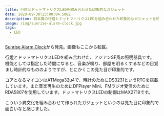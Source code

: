 ```yaml
---
title: 行燈とドットマトリクスLEDを組み合わせた印象的なガジェット
date: 2020-09-30T23:00:04.508Z
description: 日本風の行燈とドットマトリクスLEDを組み合わせた印象的なガジェットを紹介します。
image: /img/sunrise-alarm-clock.jpg
tags:
  - LED
---
```

[Sunrise Alarm Clock](https://hackaday.io/project/168165-sunrise-alarm-clock)から発見。画像もここから転載。

行燈とドットマトリクスLEDを組み合わせた、アジアンSF風の照明器具です。
機能としては指定した時間になると、音楽が鳴り、部屋を明るくするなどの目覚まし時計的なもののようですが、とにかくこの見た目が印象的です。

コアとなるマイコンはATMega32u4で、時計のためにDS3231というRTCを搭載しています。また音楽再生のためにDFPlayer Mini、FMラジオ受信のためにRDA5807を使用しています。ドットマトリクスLEDの制御はMAX2719です。

こういう異文化を組み合わせて作られたガジェットというのは見た目に印象的で面白いなと感じました。

